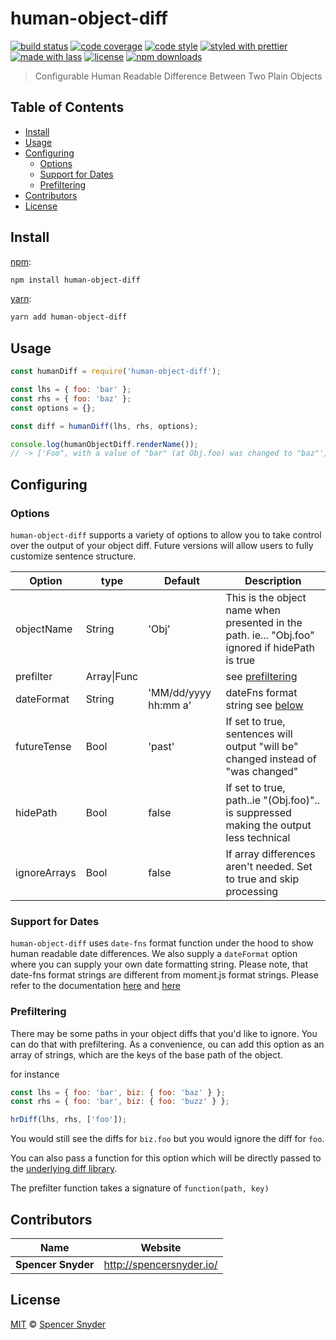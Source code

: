 # human-object-diff

[![build status](https://img.shields.io/travis/com/Spence-S/human-object-diff.svg)](https://travis-ci.com/Spence-S/human-object-diff)
[![code coverage](https://img.shields.io/codecov/c/github/Spence-S/human-object-diff.svg)](https://codecov.io/gh/Spence-S/human-object-diff)
[![code style](https://img.shields.io/badge/code_style-XO-5ed9c7.svg)](https://github.com/sindresorhus/xo)
[![styled with prettier](https://img.shields.io/badge/styled_with-prettier-ff69b4.svg)](https://github.com/prettier/prettier)
[![made with lass](https://img.shields.io/badge/made_with-lass-95CC28.svg)](https://lass.js.org)
[![license](https://img.shields.io/github/license/Spence-S/human-object-diff.svg)](LICENSE)
[![npm downloads](https://img.shields.io/npm/dt/human-object-diff.svg)](https://npm.im/human-object-diff)

> Configurable Human Readable Difference Between Two Plain Objects


## Table of Contents

* [Install](#install)
* [Usage](#usage)
* [Configuring](#configuring)
  * [Options](#options)
  * [Support for Dates](#support-for-dates)
  * [Prefiltering](#prefiltering)
* [Contributors](#contributors)
* [License](#license)


## Install

[npm][]:

```bash
npm install human-object-diff
```

[yarn][]:

```bash
yarn add human-object-diff
```


## Usage

```js
const humanDiff = require('human-object-diff');

const lhs = { foo: 'bar' };
const rhs = { foo: 'baz' };
const options = {};

const diff = humanDiff(lhs, rhs, options);

console.log(humanObjectDiff.renderName());
// -> ['Foo", with a value of "bar" (at Obj.foo) was changed to "baz"']
```


## Configuring

### Options

`human-object-diff` supports a variety of options to allow you to take control over the output of your object diff. Future versions will allow users to fully customize sentence structure.

| Option       | type        | Default              | Description                                                                                     |
| ------------ | ----------- | -------------------- | ----------------------------------------------------------------------------------------------- |
| objectName   | String      | 'Obj'                | This is the object name when presented in the path. ie... "Obj.foo" ignored if hidePath is true |
| prefilter    | Array\|Func |                      | see [prefiltering](#prefiltering)                                                               |
| dateFormat   | String      | 'MM/dd/yyyy hh:mm a' | dateFns format string see [below](#support-for-dates)                                           |
| futureTense  | Bool        | 'past'               | If set to true, sentences will output "will be" changed instead of "was changed"                |
| hidePath     | Bool        | false                | If set to true, path..ie "(Obj.foo)".. is suppressed making the output less technical           |
| ignoreArrays | Bool        | false                | If array differences aren't needed. Set to true and skip processing                             |

### Support for Dates

`human-object-diff` uses `date-fns` format function under the hood to show human readable date differences. We also supply a `dateFormat` option where you can supply your own date formatting string. Please note, that date-fns format strings are different from moment.js format strings. Please refer to the documentation [here](https://date-fns.org/v2.8.1/docs/format) and [here](https://github.com/date-fns/date-fns/blob/master/docs/unicodeTokens.md)

### Prefiltering

There may be some paths in your object diffs that you'd like to ignore. You can do that with prefiltering. As a convenience, ou can add this option as an array of strings, which are the keys of the base path of the object.

for instance

```js
const lhs = { foo: 'bar', biz: { foo: 'baz' } };
const rhs = { foo: 'bar', biz: { foo: 'buzz' } };

hrDiff(lhs, rhs, ['foo']);
```

You would still see the diffs for `biz.foo` but you would ignore the diff for `foo`.

You can also pass a function for this option which will be directly passed to the [underlying diff library](https://www.npmjs.com/package/deep-diff).

The prefilter function takes a signature of `function(path, key)`


## Contributors

| Name               | Website                    |
| ------------------ | -------------------------- |
| **Spencer Snyder** | <http://spencersnyder.io/> |


## License

[MIT](LICENSE) © [Spencer Snyder](http://spencersnyder.io/)


## 

[npm]: https://www.npmjs.com/

[yarn]: https://yarnpkg.com/
